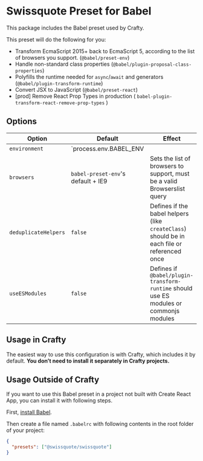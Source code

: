 # Swissquote Preset for Babel

This package includes the Babel preset used by Crafty.

This preset will do the following for you:

- Transform EcmaScript 2015+ back to EcmaScript 5, according to the list of
  browsers you support. (`@babel/preset-env`)
- Handle non-standard class properties
  (`@babel/plugin-proposal-class-properties`)
- Polyfills the runtime needed for `async`/`await` and generators
  (`@babel/plugin-transform-runtime`)
- Convert JSX to JavaScript (`@babel/preset-react`)
- [prod] Remove React Prop Types in production ( `babel-plugin-transform-react-remove-prop-types` )

## Options

| Option               | Default                                         | Effect                                                                                      |
| -------------------- | ----------------------------------------------- | ------------------------------------------------------------------------------------------- |
| `environment`        | `process.env.BABEL_ENV || process.env.NODE_ENV` | Overrides the environment, must be one of `development`, `test` or `production`             |
| `browsers`           | `babel-preset-env`'s default + IE9              | Sets the list of browsers to support, must be a valid Browserslist query                    |
| `deduplicateHelpers` | `false`                                         | Defines if the babel helpers (like `createClass`) should be in each file or referenced once |
| `useESModules`       | `false`                                         | Defines if `@babel/plugin-transform-runtime` should use ES modules or commonjs modules      |

## Usage in Crafty

The easiest way to use this configuration is with Crafty, which includes it by
default. **You don’t need to install it separately in Crafty projects.**

## Usage Outside of Crafty

If you want to use this Babel preset in a project not built with Create React
App, you can install it with following steps.

First, [install Babel](https://babeljs.io/docs/setup/).

Then create a file named `.babelrc` with following contents in the root folder
of your project:

```json
{
  "presets": ["@swissquote/swissquote"]
}
```
